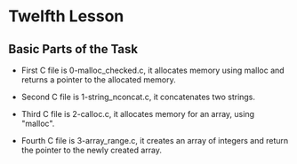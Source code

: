 # Twelfth Lesson

## Basic Parts of the Task

- First C file is 0-malloc_checked.c, it allocates memory using malloc and returns a pointer to the allocated memory.

- Second C file is 1-string_nconcat.c, it concatenates two strings.

- Third C file is 2-calloc.c, it allocates memory for an array, using "malloc".

- Fourth C file is 3-array_range.c, it creates an array of integers and return the pointer to the newly created array.
